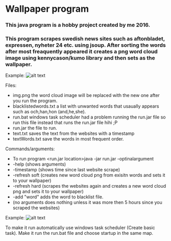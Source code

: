 # Wallpaper program
### This java program is a hobby project created by me 2016.
### This program scrapes swedish news sites such as aftonbladet, expressen, nyheter 24 etc. using jsoup. After sorting the words after most freaquently appeared it creates a png word cloud image using kennycason/kumo library and then sets as the wallpaper.
Example:
![alt text](https://github.com/bc222az/WallpaperProgram/blob/master/example.jpg)

Files:
  - img.png the word cloud image will be replaced with the new one after you run the program.
  - blacklistedwords.txt a list with unwanted words that usaually appears such as och,han,hon (and,he,she).
  - run.bat windows task scheduler had a problem running the run.jar file so run this file instead that runs the run.jar file hihi ;P
  - run.jar the file to run.
  - text.txt saves the text from the websites with a timestamp
  - textWords.txt save the words in most frequent order.
  
Commands/arguments:
- To run program <run.jar location>java -jar run.jar -optinalargument
- -help (shows arguments)
- -timestamp (shows time since last website scrape)
- -refresh soft (creates new word cloud png from exisitn words and sets it to your wallpaper)
- -refresh hard (scrapes the websites again and creates a new word cloud png and sets it to your wallpaper)
- -add "word" adds the word to blacklist file.
- (no arguments does nothing unless it was more then 5 hours since you scraped the websites)

Example:
![alt text](https://github.com/bc222az/WallpaperProgram/blob/master/cmd.jpg)
    
To make it run automatically use windows task scheduler (Create basic task). Make it run the run.bat file and choose startup in the same map.